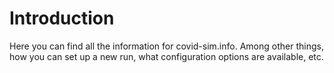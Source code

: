# Introduction

Here you can find all the information for covid-sim.info. Among other things, how you can set up a new run, what configuration options are available, etc.